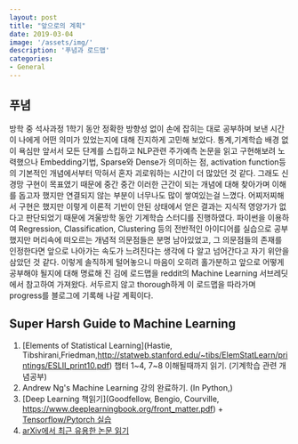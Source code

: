 ```yaml
---
layout: post
title: "앞으로의 계획"
date: 2019-03-04
image: '/assets/img/'
description: '푸념과 로드맵'
categories:
- General
---
```


## 푸념
방학 중 석사과정 1학기 동안 정확한 방향성 없이 손에 잡히는 대로 공부하며 보낸 시간이 나에게 어떤 의미가 있었는지에 대해 진지하게 고민해 보았다.
통계,기계학습 배경 없이 욕심만 앞서서 모든 단계를 스킵하고 NLP관련 주가예측 논문을 읽고 구현해보려 노력했으나 Embedding기법, Sparse와 Dense가 의미하는 점, activation function등의 기본적인 개념에서부터 막혀서 혼자 괴로워하는 시간이 더 많았던 것 같다.
그래도 신경망 구현이 목표였기 때문에 중간 중간 이러한 근간이 되는 개념에 대해 찾아가며 이해를 돕고자 했지만 연결되지 않는 부분이 너무나도 많이 쌓여있는걸 느꼈다.
어찌저찌해서 구현은 했지만 이렇게 이론적 기반이 안된 상태에서 얻은 결과는 지식적 영양가가 없다고 판단되었기 때문에 겨울방학 동안 기계학습 스터디를 진행하였다.
파이썬을 이용하여 Regression, Classification, Clustering 등의 전반적인 아이디어를 실습으로 공부했지만 머리속에 떠오르는 개념적 의문점들은 분명 남아있었고, 그 의문점들의 존재를 인정한다면 앞으로 나아가는 속도가 느려진다는 생각에 다 알고 넘어간다고 자기 위안을 삼았던 것 같다.
이렇게 솔직하게 털어놓으니 마음이 오히려 홀가분하고 앞으로 어떻게 공부해야 될지에 대해 명료해 진 김에 로드맵을 reddit의 Machine Learning 서브레딧에서 참고하여 가져왔다.
서두르지 않고 thorough하게 이 로드맵을 따라가며 progress를 블로그에 기록해 나갈 계획이다.

## Super Harsh Guide to Machine Learning
1. [Elements of Statistical Learning](Hastie, Tibshirani,Friedman,http://statweb.stanford.edu/~tibs/ElemStatLearn/printings/ESLII_print10.pdf) 챕터 1~4, 7~8 이해될때까지 읽기. (기계학습 관련 개념공부)
2. Andrew Ng's Machine Learning 강의 완료하기. (In Python,)
3. [Deep Learning 책읽기](Goodfellow, Bengio, Courville, https://www.deeplearningbook.org/front_matter.pdf) + [Tensorflow/Pytorch 실습](http://cs231n.github.io/aws-tutorial/)
4. [arXiv에서 최근 유용한 논문 읽기](https://arxiv.org)
